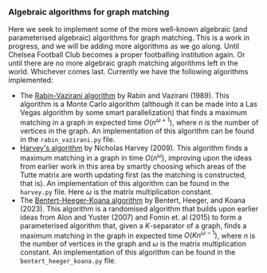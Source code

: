 ### Algebraic algorithms for graph matching
Here we seek to implement some of the more well-known algebraic (and parameterised algebraic) algorithms for graph matching.
This is a work in progress, and we will be adding more algorithms as we go along. Until Chelsea Football Club becomes a
proper footballing institution again. Or until there are no more algebraic graph matching algorithms left in the world.
Whichever comes last. Currently we have the following algorithms implemented:
* The [Rabin-Vazirani algorithm](https://web.eecs.umich.edu/~pettie/matching/Rabin-Vazirani-randomized-maximum-matching.pdf)
    by Rabin and Vazirani (1989). This algorithm is a Monte Carlo algorithm (although it can be made into a Las Vegas algorithm
    by some smart parallelization) that finds a maximum matching in a graph in expected time $O(n^{\omega+1})$, where $n$ is
    the number of vertices in the graph. An implementation of this algorithm can be found in the `rabin_vazirani.py` file.
* [Harvey's algorithm](https://web.eecs.umich.edu/~pettie/matching/Harvey-maximum-matching-j-version.pdf) by Nicholas Harvey
    (2009). This algorithm finds a maximum matching in a graph in time $O(n^{\omega})$, improving upon the ideas from earlier
    work in this area by smartly choosing which areas of the Tutte matrix are worth updating first (as the matching is
    constructed, that is). An implementation of this algorithm can be found in the `harvey.py` file. Here $\omega$
    is the matrix multiplication constant.
* The [Bentert-Heeger-Koana algorithm](https://drops.dagstuhl.de/entities/document/10.4230/LIPIcs.ESA.2023.16) by Bentert, 
    Heeger, and Koana (2023). This algorithm is a randomised algorithm that builds upon earlier ideas from Alon and Yuster
    (2007) and Fomin et. al (2015) to form a parameterised algorithm that, given a $K$-separator of a graph, finds a maximum
    matching in the graph in expected time $O(Kn^{\omega-1})$, where $n$ is the number of vertices in the graph and $\omega$
    is the matrix multiplication constant. An implementation of this algorithm can be found in the `bentert_heeger_koana.py`
    file.